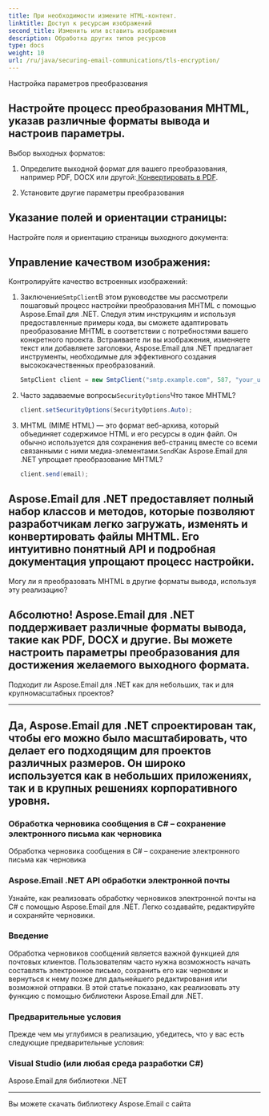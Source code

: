 ```yaml
---
title: При необходимости измените HTML-контент.
linktitle: Доступ к ресурсам изображений
second_title: Изменить или вставить изображения
description: Обработка других типов ресурсов
type: docs
weight: 10
url: /ru/java/securing-email-communications/tls-encryption/
---
```


Настройка параметров преобразования

## Настройте процесс преобразования MHTML, указав различные форматы вывода и настроив параметры.

Выбор выходных форматов:

1. Определите выходной формат для вашего преобразования, например PDF, DOCX или другой:[ Конвертировать в PDF](https://releases.aspose.com/email/java/).

2.  Установите другие параметры преобразования

## Указание полей и ориентации страницы:

Настройте поля и ориентацию страницы выходного документа:

## Управление качеством изображения:

Контролируйте качество встроенных изображений:

1. Заключение`SmtpClient`В этом руководстве мы рассмотрели пошаговый процесс настройки преобразования MHTML с помощью Aspose.Email для .NET. Следуя этим инструкциям и используя предоставленные примеры кода, вы сможете адаптировать преобразование MHTML в соответствии с потребностями вашего конкретного проекта. Встраиваете ли вы изображения, изменяете текст или добавляете заголовки, Aspose.Email для .NET предлагает инструменты, необходимые для эффективного создания высококачественных преобразований.

   ```java
   SmtpClient client = new SmtpClient("smtp.example.com", 587, "your_username", "your_password");
   ```

2. Часто задаваемые вопросы`SecurityOptions`Что такое MHTML?

   ```java
   client.setSecurityOptions(SecurityOptions.Auto);
   ```

3. MHTML (MIME HTML) — это формат веб-архива, который объединяет содержимое HTML и его ресурсы в один файл. Он обычно используется для сохранения веб-страниц вместе со всеми связанными с ними медиа-элементами.`Send`Как Aspose.Email для .NET упрощает преобразование MHTML?

   ```java
   client.send(email);
   ```

## Aspose.Email для .NET предоставляет полный набор классов и методов, которые позволяют разработчикам легко загружать, изменять и конвертировать файлы MHTML. Его интуитивно понятный API и подробная документация упрощают процесс настройки.

Могу ли я преобразовать MHTML в другие форматы вывода, используя эту реализацию?

## Абсолютно! Aspose.Email для .NET поддерживает различные форматы вывода, такие как PDF, DOCX и другие. Вы можете настроить параметры преобразования для достижения желаемого выходного формата.

Подходит ли Aspose.Email для .NET как для небольших, так и для крупномасштабных проектов?

---

## Да, Aspose.Email для .NET спроектирован так, чтобы его можно было масштабировать, что делает его подходящим для проектов различных размеров. Он широко используется как в небольших приложениях, так и в крупных решениях корпоративного уровня.

###  Обработка черновика сообщения в C# – сохранение электронного письма как черновика

 Обработка черновика сообщения в C# – сохранение электронного письма как черновика

###  Aspose.Email .NET API обработки электронной почты

 Узнайте, как реализовать обработку черновиков электронной почты на C# с помощью Aspose.Email для .NET. Легко создавайте, редактируйте и сохраняйте черновики.

### Введение

Обработка черновиков сообщений является важной функцией для почтовых клиентов. Пользователям часто нужна возможность начать составлять электронное письмо, сохранить его как черновик и вернуться к нему позже для дальнейшего редактирования или возможной отправки. В этой статье показано, как реализовать эту функцию с помощью библиотеки Aspose.Email для .NET.

### Предварительные условия

Прежде чем мы углубимся в реализацию, убедитесь, что у вас есть следующие предварительные условия:

### Visual Studio (или любая среда разработки C#)

Aspose.Email для библиотеки .NET

---

 Вы можете скачать библиотеку Aspose.Email с сайта